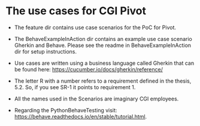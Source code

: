 # The use cases for CGI Pivot

- The feature dir contains use case scenarios for the PoC for Pivot.
- The BehaveExampleInAction dir contains an example use case scenario Gherkin and Behave. Please see the readme in BehaveExampleInAction dir for setup instructions. 

- Use cases are written using a business language called Gherkin that can be found here: https://cucumber.io/docs/gherkin/reference/ 
- The letter R with a number refers to a requirement defined in the thesis, 5.2. So, if you see SR-1 it points to requirement 1.
- All the names used in the Scenarios are imaginary CGI employees.
- Regarding the PythonBehaveTesting visit: https://behave.readthedocs.io/en/stable/tutorial.html.
